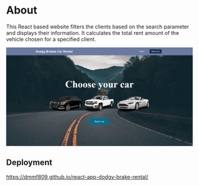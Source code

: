 # About

This React based website filters the clients based on the search parameter and displays their information. It calculates the total rent amount of the vehicle chosen for a specified client.

<img src='images/dodgy-brakes-rental.png'/>

## Deployment

https://dmmf809.github.io/react-app-dodgy-brake-rental/
